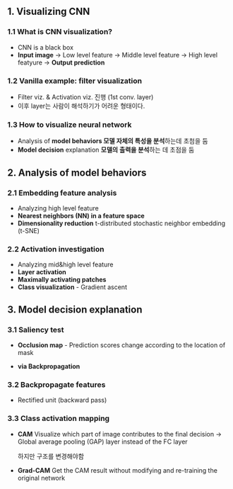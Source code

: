 ## 1. Visualizing CNN

### 1.1 What is CNN visualization?

- CNN is a black box
- **Input image** → Low level feature → Middle level feature → High level featyure → **Output prediction**


### 1.2 Vanilla example: filter visualization

- Filter viz. & Activation viz. 진행 (1st conv. layer)
- 이후 layer는 사람이 해석하기가 어려운 형태이다.


### 1.3 How to visualize neural network

- Analysis of **model behaviors
모델 자체의 특성을 분석**하는데 초첨을 둠
- **Model decision** explanation
**모델의 출력을 분석**하는 데 초점을 둠


## 2. Analysis of model behaviors

### 2.1 Embedding feature analysis

- Analyzing high level feature
- **Nearest neighbors (NN) in a feature space**
- **Dimensionality reduction**
t-distributed stochastic neighbor embedding (t-SNE)

### 2.2 Activation investigation

- Analyzing mid&high level feature
- **Layer activation**
- **Maximally activating patches**
- **Class visualization** - Gradient ascent

## 3. Model decision explanation

### 3.1 Saliency test

- **Occlusion map** - Prediction scores change according to the location of mask
    
    
- **via Backpropagation**

### 3.2 Backpropagate features

- Rectified unit (backward pass)

### 3.3 Class activation mapping

- **CAM**
Visualize which part of image contributes to the final decision
→ Global average pooling (GAP) layer instead of the FC layer
    
    하지만 구조를 변경해야함
- **Grad-CAM**
Get the CAM result without modifying and re-training the original network